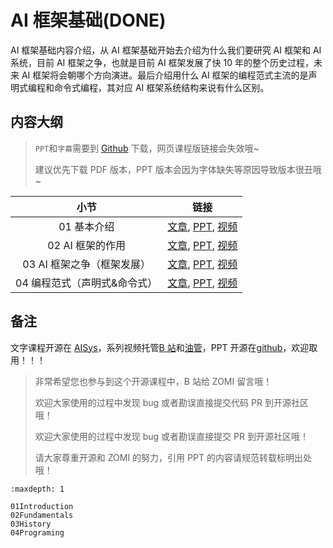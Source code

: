 <!--Copyright © ZOMI 适用于[License](https://github.com/chenzomi12/AISystem)版权许可-->

# AI 框架基础(DONE)

AI 框架基础内容介绍，从 AI 框架基础开始去介绍为什么我们要研究 AI 框架和 AI 系统，目前 AI 框架之争，也就是目前 AI 框架发展了快 10 年的整个历史过程，未来 AI 框架将会朝哪个方向演进。最后介绍用什么 AI 框架的编程范式主流的是声明式编程和命令式编程，其对应 AI 框架系统结构来说有什么区别。

## 内容大纲

> `PPT`和`字幕`需要到 [Github](https://github.com/chenzomi12/AISystem) 下载，网页课程版链接会失效哦~
>
> 建议优先下载 PDF 版本，PPT 版本会因为字体缺失等原因导致版本很丑哦~

| 小节 | 链接|
|:--:|:--:|
| 01 基本介绍| [文章](./01Introduction.md), [PPT](./01Introduction.md), [视频](https://www.bilibili.com/video/BV1he4y1z7oD)  |
| 02 AI 框架的作用| [文章](./02Fundamentals.md), [PPT](./02Fundamentals.pdf), [视频](https://www.bilibili.com/video/BV1fd4y1q7qk) |
| 03 AI 框架之争（框架发展）| [文章](./03History.md), [PPT](./03History.pdf), [视频](https://www.bilibili.com/video/BV1C8411x7Kn)  |
| 04 编程范式（声明式&命令式） | [文章](./04Programing.md), [PPT](./04Programing.pdf), [视频](https://www.bilibili.com/video/BV1gR4y1o7WT)  |

## 备注

文字课程开源在 [AISys](https://chenzomi12.github.io/)，系列视频托管[B 站](https://space.bilibili.com/517221395)和[油管](https://www.youtube.com/@ZOMI666/videos)，PPT 开源在[github](https://github.com/chenzomi12/AISystem)，欢迎取用！！！

> 非常希望您也参与到这个开源课程中，B 站给 ZOMI 留言哦！
> 
> 欢迎大家使用的过程中发现 bug 或者勘误直接提交代码 PR 到开源社区哦！
>
> 欢迎大家使用的过程中发现 bug 或者勘误直接提交 PR 到开源社区哦！
>
> 请大家尊重开源和 ZOMI 的努力，引用 PPT 的内容请规范转载标明出处哦！
```{toctree}
:maxdepth: 1

01Introduction
02Fundamentals
03History
04Programing
```